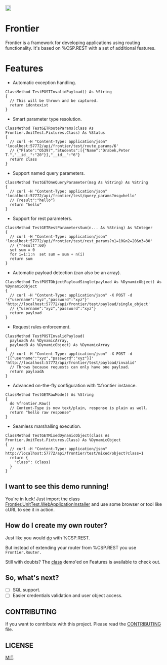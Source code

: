 <p>
    <img src="https://img.shields.io/badge/Port-enabled-green.svg" height="18">
</p>

# Frontier

Frontier is a framework for developing applications using routing functionality. It's based on %CSP.REST with a set of additional features.

# Features

* Automatic exception handling.

```
ClassMethod TestPOSTInvalidPayload() As %String
{
  // This will be thrown and be captured.
  return idontexist
}
```

* Smart parameter type resolution.

```
ClassMethod TestGETRouteParams(class As Frontier.UnitTest.Fixtures.Class) As %Status
{
  // curl -H "Content-Type: application/json" 'localhost:57772/api/frontier/test/route_params/6'
  // {"Plate":"O5397","Students":[{"Name":"Drabek,Peter T.","__id__":"20"}],"__id__":"6"}
  return class
}
```

* Support named query parameters.

```
ClassMethod TestGETOneQueryParameter(msg As %String) As %String
{
  // curl -H "Content-Type: application/json" 'localhost:57772/api/frontier/test/query_params?msg=hello'
  // {result":"hello"}
  return "hello"
}
```

* Support for rest parameters.

```
ClassMethod TestGETRestParametersSum(n... As %String) As %Integer
{
  // curl -H "Content-Type: application/json" 'localhost:57772/api/frontier/test/rest_params?n1=10&n2=20&n3=30'
  // {"result":60}
  set sum = 0
  for i=1:1:n  set sum = sum + n(i)
  return sum
}
```

* Automatic payload detection (can also be an array).

```
ClassMethod TestPOSTObjectPayloadSingle(payload As %DynamicObject) As %DynamicObject
{
  // curl -H "Content-Type: application/json" -X POST -d '{"username":"xyz","password":"xyz"}' 'http://localhost:57772/api/frontier/test/payload/single_object'
  // {"username":"xyz","password":"xyz"}
  return payload
}
```

* Request rules enforcement.

```
ClassMethod TestPOSTInvalidPayload(
  payloadA As %DynamicArray,
  payloadB As %DynamicObject) As %DynamicArray
{
  // curl -H "Content-Type: application/json" -X POST -d '[{"username":"xyz","password":"xyz"}]' 'http://localhost:57772/api/frontier/test/payload/invalid'
  // Throws because requests can only have one payload.
  return payloadA
}
```

* Advanced on-the-fly configuration with %frontier instance.


```
ClassMethod TestGETRawMode() As %String
{
  do %frontier.Raw()
  // Content-Type is now text/plain, response is plain as well.
  return "hello raw response"
}
```

*  Seamless marshalling execution.

```
ClassMethod TestGETMixedDynamicObject(class As Frontier.UnitTest.Fixtures.Class) As %DynamicObject
{
  // curl -H "Content-Type: application/json" http://localhost:57772/api/frontier/test/mixed/object?class=1
  return {
    "class": (class)
  }
}
```

## I want to see this demo running!

You're in luck! Just import the class [Frontier.UnitTest.WebApplicationInstaller](https://github.com/rfns/frontier/blob/master/cls/Frontier/UnitTest/WebApplicationInstaller.cls) and use some browser or tool like cURL to see it in action.

## How do I create my own router?

Just like you would [do](http://docs.intersystems.com/latest/csp/docbook/DocBook.UI.Page.cls?KEY=GREST_preface) with %CSP.REST.

But instead of extending your router from %CSP.REST you use ```Frontier.Router.```

Still with doubts? The [class](https://github.com/rfns/frontier/blob/master/cls/Frontier/UnitTest/Router.clss) demo'ed on Features is available to check out.

## So, what's next?

- [ ] SQL support.
- [ ] Easier credentials validation and user object access.

## CONTRIBUTING

If you want to contribute with this project. Please read the [CONTRIBUTING](https://github.com/rfns/frontier/tree/master/CONTRIBUTING.md) file.

## LICENSE

[MIT](https://github.com/rfns/frontier/tree/master/LICENSE.md).


